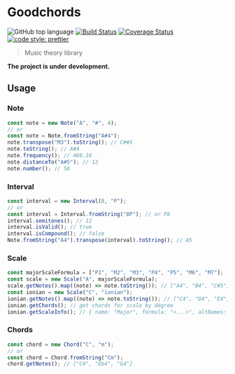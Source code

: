 # Goodchords

![GitHub top language](https://img.shields.io/github/languages/top/mrfrac/goodchords?branch=master)
[![Build Status](https://travis-ci.org/mrfrac/goodchords.svg?branch=master)](https://travis-ci.org/mrfrac/goodchords)
[![Coverage Status](https://coveralls.io/repos/github/mrfrac/goodchords/badge.svg?branch=master)](https://coveralls.io/github/mrfrac/goodchords?branch=master)
[![code style: prettier](https://img.shields.io/badge/code_style-prettier-ff69b4.svg?style=flat-square)](https://github.com/prettier/prettier)

> Music theory library

**The project is under development.**

## Usage

### Note

```js
const note = new Note("A", "#", 4);
// or
const note = Note.fromString("A#4");
note.transpose("M3").toString(); // C##5
note.toString(); // A#4
note.frequency(); // 466.16
note.distanceTo("A#5"); // 12
note.number(); // 58
```

### Interval

```js
const interval = new Interval(8, "P");
// or
const interval = Interval.fromString("8P"); // or P8
interval.semitones(); // 12
interval.isValid(); // true
interval.isCompound(); // false
Note.fromString("A4").transpose(interval).toString(); // A5
```

### Scale

```js
const majorScaleFormula = ["P1", "M2", "M3", "P4", "P5", "M6", "M7"];
const scale = new Scale("A", majorScaleFormula);
scale.getNotes().map((note) => note.toString()); // ["A4", "B4", "C#5", "D5", "E5", "F#5", G#5",]
const ionian = new Scale("C", "ionian");
ionian.getNotes().map((note) => note.toString()); // ["C4", "D4", "E4", "F4", "G4", "A4", "B4", ]
ionian.getChords(); // get chords for scale by degree
ionian.getScaleInfo(); // { name: "Major", formula: "<...>", altNames: ["Bilaval theta", "Ethiopian (A raray)", "Ionian", "Mela Dhirasankarabharana (29)", ]}
```

### Chords

```js
const chord = new Chord("C", "m");
// or
const chord = Chord.fromString("Cm");
chord.getNotes(); // ["C4", "Eb4", "G4"]
```
